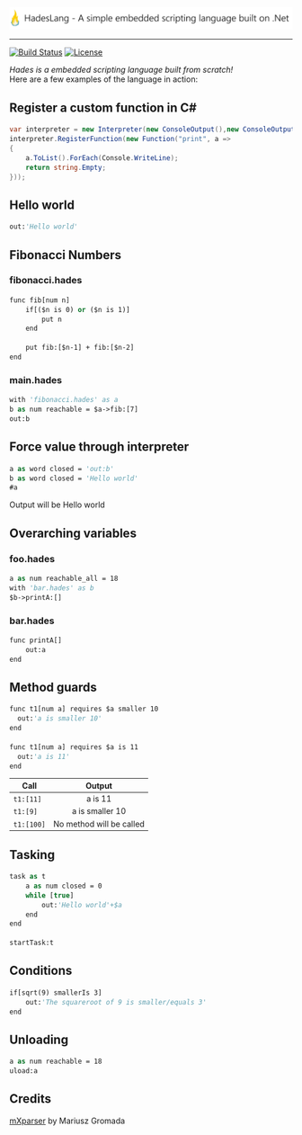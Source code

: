 <img src="https://raw.githubusercontent.com/Azer0s/HadesLang/master/HadesLang/IconLong.png" /> 

***

[![Build Status](https://travis-ci.org/Azer0s/HadesLang.svg?branch=master)](https://travis-ci.org/Azer0s/HadesLang)
[![License](https://img.shields.io/badge/license-MIT-brightgreen.svg)](https://github.com/Azer0s/HadesLang/blob/master/LICENSE)


*Hades is a embedded scripting language built from scratch!*
<br>
Here are a few examples of the language in action:

## Register a custom function in C#
```csharp
var interpreter = new Interpreter(new ConsoleOutput(),new ConsoleOutput());
interpreter.RegisterFunction(new Function("print", a =>
{
    a.ToList().ForEach(Console.WriteLine);
    return string.Empty;
}));
```

## Hello world
```vb
out:'Hello world'
```

## Fibonacci Numbers
### fibonacci.hades
```vb
func fib[num n]
    if[($n is 0) or ($n is 1)]
        put n
    end

    put fib:[$n-1] + fib:[$n-2]
end
```
### main.hades
```vb
with 'fibonacci.hades' as a
b as num reachable = $a->fib:[7]
out:b
```
## Force value through interpreter 

```vb
a as word closed = 'out:b'
b as word closed = 'Hello world'
#a
```
Output will be Hello world

## Overarching variables
### foo.hades
```vb
a as num reachable_all = 18
with 'bar.hades' as b
$b->printA:[]
```
### bar.hades
```vb
func printA[]
    out:a
end
```

## Method guards
```vb
func t1[num a] requires $a smaller 10
  out:'a is smaller 10'
end

func t1[num a] requires $a is 11
  out:'a is 11'
end
```

| Call        | Output          |
| ------------- |:-------------:|
| `t1:[11]`      | a is 11 |
| `t1:[9]`      | a is smaller 10      |
| `t1:[100]` | No method will be called      |

## Tasking
```vb
task as t
    a as num closed = 0
    while [true]
        out:'Hello world'+$a
    end
end

startTask:t
```

## Conditions
```vb
if[sqrt(9) smallerIs 3]
    out:'The squareroot of 9 is smaller/equals 3'
end
```

## Unloading
```vb
a as num reachable = 18
uload:a
```

## Credits
[mXparser](https://github.com/mariuszgromada/MathParser.org-mXparser) by Mariusz Gromada
